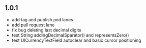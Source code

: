 ##  1.0.1
* add tag and publish pod lanes
* add pull request lane
* fix bug deleting last decimal digits
* test String addingDecimalSparator() and representsZero()
* test UICurrencyTextField autoclear and basic cursor positioning